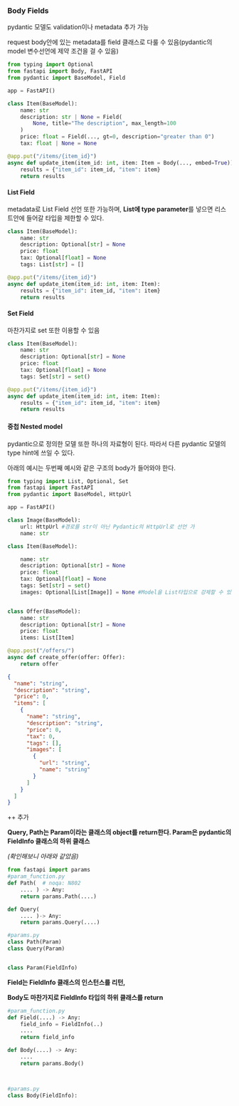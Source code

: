 ### Body Fields

pydantic 모델도 validation이나 metadata 추가 가능

request body안에 있는 metadata를 field 클래스로 다룰 수 있음(pydantic의 model 변수선언에 제약 조건을 걸 수 있음)

```python
from typing import Optional
from fastapi import Body, FastAPI
from pydantic import BaseModel, Field

app = FastAPI()

class Item(BaseModel):
    name: str
    description: str | None = Field(
        None, title="The description", max_length=100
    )
    price: float = Field(..., gt=0, description="greater than 0")
    tax: float | None = None

@app.put("/items/{item_id}")
async def update_item(item_id: int, item: Item = Body(..., embed=True)):
    results = {"item_id": item_id, "item": item}
    return results
```

#### List Field

metadata로 List Field 선언 또한 가능하며, **List에 type parameter**를 넣으면 리스트안에 들어갈 타입을 제한할 수 있다.

```python
class Item(BaseModel):
    name: str
    description: Optional[str] = None
    price: float
    tax: Optional[float] = None
    tags: List[str] = []

@app.put("/items/{item_id}")
async def update_item(item_id: int, item: Item):
    results = {"item_id": item_id, "item": item}
    return results
```

#### Set Field

마찬가지로 set 또한 이용할 수 있음

```python
class Item(BaseModel):
    name: str
    description: Optional[str] = None
    price: float
    tax: Optional[float] = None
    tags: Set[str] = set()

@app.put("/items/{item_id}")
async def update_item(item_id: int, item: Item):
    results = {"item_id": item_id, "item": item}
    return results
```

#### 중첩 Nested model

pydantic으로 정의한 모델 또한 하나의 자료형이 된다. 따라서 다른 pydantic 모델의 type hint에 쓰일 수 있다.

아래의 예시는 두번째 예시와 같은 구조의 body가 들어와야 한다.

```python
from typing import List, Optional, Set
from fastapi import FastAPI
from pydantic import BaseModel, HttpUrl

app = FastAPI()

class Image(BaseModel):
    url: HttpUrl #경로를 str이 아닌 Pydantic의 HttpUrl로 선언 가
    name: str

class Item(BaseModel):

    name: str
    description: Optional[str] = None
    price: float
    tax: Optional[float] = None
    tags: Set[str] = set()                
    images: Optional[List[Image]] = None #Model을 List타입으로 강제할 수 있


class Offer(BaseModel):
    name: str
    description: Optional[str] = None
    price: float
    items: List[Item]

@app.post("/offers/")
async def create_offer(offer: Offer):
    return offer
```

```json
{
  "name": "string",
  "description": "string",
  "price": 0,
  "items": [
    {
      "name": "string",
      "description": "string",
      "price": 0,
      "tax": 0,
      "tags": [],
      "images": [
        {
          "url": "string",
          "name": "string"
        }
      ]
    }
  ]
}
```

++ 추가

**Query, Path는 Param이라는 클래스의 object를 return한다. Param은 pydantic의 FieldInfo 클래스의 하위 클래스**

*(확인해보니 아래와 같았음)*

```python
from fastapi import params
#param_function.py
def Path(  # noqa: N802
    .... ) -> Any:
    return params.Path(....)

def Query(
    .... )-> Any:
    return params.Query(....)

#params.py
class Path(Param)
class Query(Param)


class Param(FieldInfo)
```

**Field는 FieldInfo 클래스의 인스턴스를 리턴,**

**Body도 마찬가지로 FieldInfo 타입의 하위 클래스를 return**

```python
#param_function.py
def Field(....) -> Any:
    field_info = FieldInfo(..)
    ....
    return field_info

def Body(....) -> Any: 
    ....
    return params.Body()



#params.py
class Body(FieldInfo):
```
